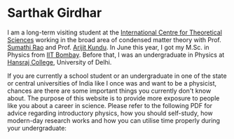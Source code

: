 # Sarthak Girdhar
I am a long-term visiting student at the [International Centre for Theoretical Sciences](https://www.icts.res.in/) working in the broad area of condensed matter theory with Prof. [Sumathi Rao](https://en.wikipedia.org/wiki/Sumathi_Rao) and Prof. [Arijit Kundu](https://home.iitk.ac.in/~kundua/). In June this year, I got my M.Sc. in Physics from [IIT Bombay](https://www.phy.iitb.ac.in/). Before that, I was an undergraduate in Physics at [Hansraj College](https://www.hansrajcollege.ac.in/), University of Delhi.

If you are currently a school student or an undergraduate in one of the state or central universities of India like I once was and want to be a physicist, chances are there are some important things you currently don't know about. The purpose of this website is to provide more exposure to people like you about a career in science. Please refer to the following PDF for advice regarding introductory physics, how you should self-study, how modern-day research works and how you can utilise time properly during your undergraduate: 
